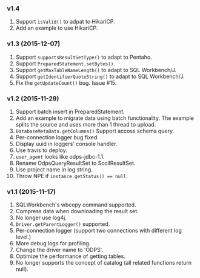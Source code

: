 ### v1.4

1. Support `isValid()` to adpat to HikariCP.
1. Add an example to use HikariCP.

### v1.3 (2015-12-07)

1. Support `supportsResultSetType()` to adapt to Pentaho.
1. Support `PreparedStatement.setBytes()`.
1. Support `getMaxTableNameLength()` to adapt to SQL Workbench/J.
1. Support `getIdentifierQuoteString()` to adapt to SQL Workbench/J.
1. Fix the `getUpdateCount()` bug. Issue \#15.


### v1.2 (2015-11-29)

1. Support batch insert in PreparedStatement.
1. Add an example to migrate data using batch functionality. The example splits the source and uses more than 1 thread to upload.
1. `DatabaseMetaData.getColumns()` Support accoss schema query.
1. Per-connection logger bug fixed.
1. Display uuid in loggers' console handler.
1. Use travis to deploy.
1. `user_agent` looks like odps-jdbc-1.1.
1. Rename OdpsQueryResultSet to ScollResultSet.
1. Use project name in log string.
1. Throw NPE if `instance.getStatus() == null`.


### v1.1 (2015-11-17)

1. SQLWorkbench's wbcopy command supported.
1. Compress data when downloading the result set.
1. No longer use log4j.
1. `Driver.getParentLogger()` supported. 
1. Per-connection logger (support two connections with different log level.) 
1. More debug logs for profiling.
1. Change the driver name to 'ODPS'.
1. Optimize the performance of getting tables.
1. No longer supports the concept of catalog (all related functions return null).
